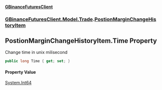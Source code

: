 #### [GBinanceFuturesClient](./index.md 'index')
### [GBinanceFuturesClient.Model.Trade](./GBinanceFuturesClient-Model-Trade.md 'GBinanceFuturesClient.Model.Trade').[PostionMarginChangeHistoryItem](./GBinanceFuturesClient-Model-Trade-PostionMarginChangeHistoryItem.md 'GBinanceFuturesClient.Model.Trade.PostionMarginChangeHistoryItem')
## PostionMarginChangeHistoryItem.Time Property
Change time in unix milisecond  
```csharp
public long Time { get; set; }
```
#### Property Value
[System.Int64](https://docs.microsoft.com/en-us/dotnet/api/System.Int64 'System.Int64')  
